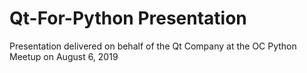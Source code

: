 # Qt-For-Python Presentation
Presentation delivered on behalf of the Qt Company at the OC Python Meetup on August 6, 2019
